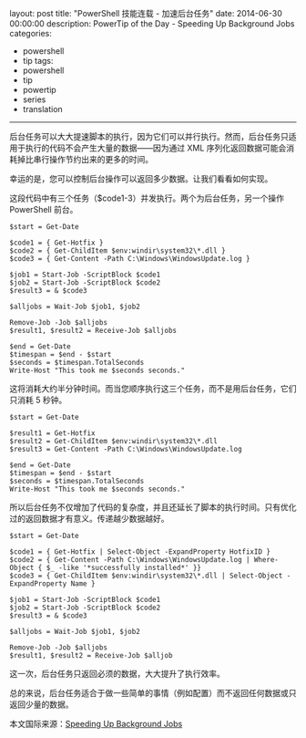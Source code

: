 ﻿layout: post
title: "PowerShell 技能连载 - 加速后台任务"
date: 2014-06-30 00:00:00
description: PowerTip of the Day - Speeding Up Background Jobs
categories:
- powershell
- tip
tags:
- powershell
- tip
- powertip
- series
- translation
---
后台任务可以大大提速脚本的执行，因为它们可以并行执行。然而，后台任务只适用于执行的代码不会产生大量的数据——因为通过 XML 序列化返回数据可能会消耗掉比串行操作节约出来的更多的时间。

幸运的是，您可以控制后台操作可以返回多少数据。让我们看看如何实现。

这段代码中有三个任务（$code1-3）并发执行。两个为后台任务，另一个操作 PowerShell 前台。

	$start = Get-Date
	
	$code1 = { Get-Hotfix }
	$code2 = { Get-ChildItem $env:windir\system32\*.dll }
	$code3 = { Get-Content -Path C:\Windows\WindowsUpdate.log }
	
	$job1 = Start-Job -ScriptBlock $code1 
	$job2 = Start-Job -ScriptBlock $code2
	$result3 = & $code3 
	
	$alljobs = Wait-Job $job1, $job2 
	
	Remove-Job -Job $alljobs
	$result1, $result2 = Receive-Job $alljobs
	
	$end = Get-Date
	$timespan = $end - $start
	$seconds = $timespan.TotalSeconds
	Write-Host "This took me $seconds seconds."
    
这将消耗大约半分钟时间。而当您顺序执行这三个任务，而不是用后台任务，它们只消耗 5 秒钟。

    $start = Get-Date
    
    $result1 = Get-Hotfix 
    $result2 = Get-ChildItem $env:windir\system32\*.dll 
    $result3 = Get-Content -Path C:\Windows\WindowsUpdate.log 
    
    $end = Get-Date
    $timespan = $end - $start
    $seconds = $timespan.TotalSeconds
    Write-Host "This took me $seconds seconds."
    
所以后台任务不仅增加了代码的复杂度，并且还延长了脚本的执行时间。只有优化过的返回数据才有意义。传递越少数据越好。

    $start = Get-Date
    
    $code1 = { Get-Hotfix | Select-Object -ExpandProperty HotfixID }
    $code2 = { Get-Content -Path C:\Windows\WindowsUpdate.log | Where-Object { $_ -like '*successfully installed*' }}
    $code3 = { Get-ChildItem $env:windir\system32\*.dll | Select-Object -ExpandProperty Name }
    
    $job1 = Start-Job -ScriptBlock $code1 
    $job2 = Start-Job -ScriptBlock $code2
    $result3 = & $code3 
    
    $alljobs = Wait-Job $job1, $job2 
    
    Remove-Job -Job $alljobs
    $result1, $result2 = Receive-Job $alljob 
    
这一次，后台任务只返回必须的数据，大大提升了执行效率。

总的来说，后台任务适合于做一些简单的事情（例如配置）而不返回任何数据或只返回少量的数据。

<!--more-->
本文国际来源：[Speeding Up Background Jobs](http://powershell.com/cs/blogs/tips/archive/2014/06/30/speeding-up-background-jobs.aspx)
